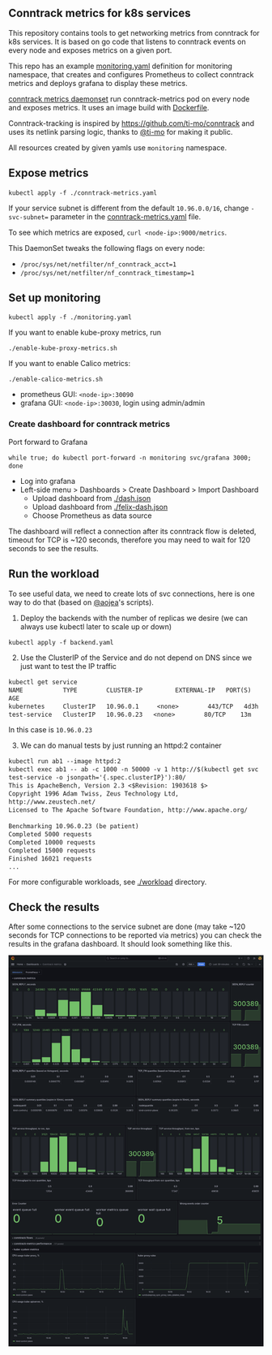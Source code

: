 ## Conntrack metrics for k8s services

This repository contains tools to get networking metrics from conntrack for k8s services.
It is based on go code that listens to conntrack events on every node and exposes metrics on a given port.

This repo has an example [monitoring.yaml](./monitoring.yaml) definition for monitoring namespace,
that creates and configures Prometheus to collect conntrack metrics and deploys grafana to display these
metrics.

[conntrack metrics daemonset](./conntrack-metrics.yaml) run conntrack-metrics pod on every node and exposes metrics.
It uses an image build with [Dockerfile](metrics_provider/Dockerfile).

Conntrack-tracking is inspired by https://github.com/ti-mo/conntrack and uses its netlink parsing logic,
thanks to [@ti-mo](https://github.com/ti-mo) for making it public.

All resources created by given yamls use `monitoring` namespace.

## Expose metrics

```shell
kubectl apply -f ./conntrack-metrics.yaml
```
If your service subnet is different from the default `10.96.0.0/16`, change `-svc-subnet=` parameter
in the [conntrack-metrics.yaml](./conntrack-metrics.yaml) file.

To see which metrics are exposed, `curl <node-ip>:9000/metrics`.

This DaemonSet tweaks the following flags on every node:
- `/proc/sys/net/netfilter/nf_conntrack_acct=1`
- `/proc/sys/net/netfilter/nf_conntrack_timestamp=1`

## Set up monitoring

```shell
kubectl apply -f ./monitoring.yaml
```

If you want to enable kube-proxy metrics, run

```shell
./enable-kube-proxy-metrics.sh
```

If you want to enable Calico metrics:

```shell
./enable-calico-metrics.sh
```

- prometheus GUI: `<node-ip>:30090`
- grafana GUI: `<node-ip>:30030`, login using admin/admin

### Create dashboard for conntrack metrics

Port forward to Grafana

```shell
while true; do kubectl port-forward -n monitoring svc/grafana 3000; done
```

- Log into grafana
- Left-side menu > Dashboards > Create Dashboard > Import Dashboard
  - Upload dashboard from [./dash.json](./dash.json)
  - Upload dashboard from [./felix-dash.json](./felix-dash.json)
  - Choose Prometheus as data source

The dashboard will reflect a connection after its conntrack flow is deleted, timeout for TCP is ~120 seconds,
therefore you may need to wait for 120 seconds to see the results.

## Run the workload

To see useful data, we need to create lots of svc connections, here is one way to do that (based on [@aojea](https://github.com/aojea)'s scripts).

1. Deploy the backends with the number of replicas we desire (we can always use kubectl later to scale up or down)

```
kubectl apply -f backend.yaml
```

2. Use the ClusterIP of the Service and do not depend on DNS since we just want to test the IP traffic

```
kubectl get service
NAME           TYPE        CLUSTER-IP         EXTERNAL-IP   PORT(S)   AGE
kubernetes     ClusterIP   10.96.0.1     <none>        443/TCP   4d3h
test-service   ClusterIP   10.96.0.23   <none>        80/TCP    13m
```

In this case is `10.96.0.23`

3. We can do manual tests by just running an httpd:2 container

```
kubectl run ab1 --image httpd:2
kubectl exec ab1 -- ab -c 1000 -n 50000 -v 1 http://$(kubectl get svc test-service -o jsonpath='{.spec.clusterIP}'):80/
This is ApacheBench, Version 2.3 <$Revision: 1903618 $>
Copyright 1996 Adam Twiss, Zeus Technology Ltd, http://www.zeustech.net/
Licensed to The Apache Software Foundation, http://www.apache.org/

Benchmarking 10.96.0.23 (be patient)
Completed 5000 requests
Completed 10000 requests
Completed 15000 requests
Finished 16021 requests
...
```

For more configurable workloads, see [./workload](./workload) directory.

## Check the results

After some connections to the service subnet are done (may take ~120 seconds for TCP connections to be reported via metrics)
you can check the results in the grafana dashboard. It should look something like this.

![image](grafana_screenshot.png)
